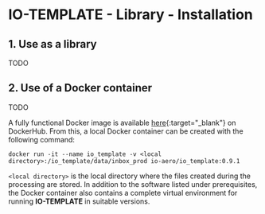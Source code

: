 # IO-TEMPLATE - Library - Installation

## 1. Use as a library

TODO

## 2. Use of a Docker container

TODO

A fully functional Docker image is available [here](https://hub.docker.com/repository/docker/io-aero/io_template){:target="_blank"} on DockerHub. 
From this, a local Docker container can be created with the following command:

    docker run -it --name io_template -v <local directory>:/io_template/data/inbox_prod io-aero/io_template:0.9.1

`<local directory>` is the local directory where the files created during the processing are stored.
In addition to the software listed under prerequisites, the Docker container also contains a complete virtual environment for running **IO-TEMPLATE** in suitable versions.